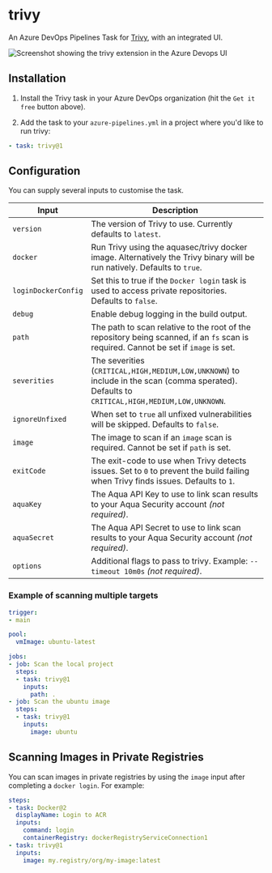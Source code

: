 # trivy

An Azure DevOps Pipelines Task for [Trivy](https://github.com/aquasecurity/trivy), with an integrated UI.

![Screenshot showing the trivy extension in the Azure Devops UI](screenshot.png)

## Installation

1. Install the Trivy task in your Azure DevOps organization (hit the `Get it free` button above).

2. Add the task to your `azure-pipelines.yml` in a project where you'd like to run trivy:

```yaml
- task: trivy@1
```

## Configuration

You can supply several inputs to customise the task.

| Input        | Description                                                                                                                          |
|--------------|--------------------------------------------------------------------------------------------------------------------------------------|
| `version`    | The version of Trivy to use. Currently defaults to `latest`.                                                                         |
| `docker`     | Run Trivy using the aquasec/trivy docker image. Alternatively the Trivy binary will be run natively. Defaults to `true`.             |
| `loginDockerConfig` | Set this to true if the `Docker login` task is used to access private repositories. Defaults to `false`.                      |
| `debug`      | Enable debug logging in the build output.                                                                                            |
| `path`       | The path to scan relative to the root of the repository being scanned, if an `fs` scan is required. Cannot be set if `image` is set. |
| `severities` | The severities (`CRITICAL,HIGH,MEDIUM,LOW,UNKNOWN`) to include in the scan (comma sperated). Defaults to `CRITICAL,HIGH,MEDIUM,LOW,UNKNOWN`. |
| `ignoreUnfixed` | When set to `true` all unfixed vulnerabilities will be skipped. Defaults to `false`.                                               |
| `image`      | The image to scan if an `image` scan is required. Cannot be set if `path` is set.                                                    |
| `exitCode`   | The exit-code to use when Trivy detects issues. Set to `0` to prevent the build failing when Trivy finds issues. Defaults to `1`.    |
| `aquaKey`    | The Aqua API Key to use to link scan results to your Aqua Security account _(not required)_.                                         |
| `aquaSecret` | The Aqua API Secret to use to link scan results to your Aqua Security account _(not required)_.                                      |
| `options`    | Additional flags to pass to trivy. Example: `--timeout 10m0s` _(not required)_.                                                      |

### Example of scanning multiple targets

```yaml
trigger:
- main

pool:
  vmImage: ubuntu-latest

jobs:
- job: Scan the local project
  steps:
  - task: trivy@1
    inputs:
      path: .
- job: Scan the ubuntu image
  steps:
  - task: trivy@1
    inputs:
      image: ubuntu
```

## Scanning Images in Private Registries

You can scan images in private registries by using the `image` input after completing a `docker login`. For example:

```yaml
steps:
- task: Docker@2
  displayName: Login to ACR
  inputs:
    command: login
    containerRegistry: dockerRegistryServiceConnection1
- task: trivy@1
  inputs:
    image: my.registry/org/my-image:latest
```
